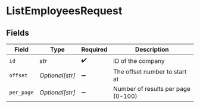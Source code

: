# ListEmployeesRequest


## Fields

| Field                              | Type                               | Required                           | Description                        |
| ---------------------------------- | ---------------------------------- | ---------------------------------- | ---------------------------------- |
| `id`                               | *str*                              | :heavy_check_mark:                 | ID of the company                  |
| `offset`                           | *Optional[str]*                    | :heavy_minus_sign:                 | The offset number to start at      |
| `per_page`                         | *Optional[str]*                    | :heavy_minus_sign:                 | Number of results per page (0-100) |